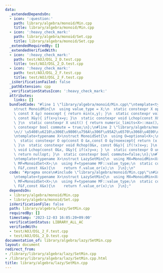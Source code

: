 ```yaml
---
data:
  _extendedDependsOn:
  - icon: ':question:'
    path: library/algebra/monoid/Min.cpp
    title: library/algebra/monoid/Min.cpp
  - icon: ':heavy_check_mark:'
    path: library/algebra/monoid/Set.cpp
    title: library/algebra/monoid/Set.cpp
  _extendedRequiredBy: []
  _extendedVerifiedWith:
  - icon: ':heavy_check_mark:'
    path: test/AOJ/DSL_2_D.test.cpp
    title: test/AOJ/DSL_2_D.test.cpp
  - icon: ':heavy_check_mark:'
    path: test/AOJ/DSL_2_F.test.cpp
    title: test/AOJ/DSL_2_F.test.cpp
  _isVerificationFailed: false
  _pathExtension: cpp
  _verificationStatusIcon: ':heavy_check_mark:'
  attributes:
    links: []
  bundledCode: "#line 1 \"library/algebra/monoid/Min.cpp\"\ntemplate<typename X>\n\
    struct MonoidMin{\n  using value_type = X;\n  static constexpr X op(const X &x,\
    \ const X &y) noexcept { return min(x,y); }\n  static constexpr void Rchop(X&x,\
    \ const X&y){ if(x>y)x=y; }\n  static constexpr void Lchop(const X&x, X&y){ if(y>x)y=x;\
    \ }\n  static constexpr X unit() { return numeric_limits<X>::max()/2; }\n  static\
    \ constexpr bool commute = true;\n};\n#line 2 \"library/algebra/monoid/Set.cpp\"\
    \n// \u5408\u6210\u306E\u9806\u756A\u306F\u95A2\u6570\u3068\u4E00\u7DD2\u3060\u3088\
    \ntemplate<typename X>\nstruct MonoidSet{\n  using O=optional<X>;\n  using value_type=O;\n\
    \  static constexpr O op(const O &x,const O &y)noexcept{ return (x.has_value()?x:y);\
    \ }\n  static constexpr void Rchop(O&x, const O&y){ if(!x)x=y; }\n  static constexpr\
    \ void Lchop(const O&x, O&y){ if(x)y=x; } \n  static constexpr O unit()noexcept{\
    \ return nullopt; }\n  static constexpr bool commute=false;\n};\n#line 4 \"library/algebra/lazy/SetMin.cpp\"\
    \ntemplate<typename X>\nstruct LazySetMin{\n  using MX=MonoidMin<X>;\n  using\
    \ MF=MonoidSet<X>;\n  using F=typename MF::value_type;\n  static constexpr X mapping(const\
    \ F&f,const X&x){\n    return f.value_or(x);\n  }\n};\n"
  code: "#pragma once\n#include \"library/algebra/monoid/Min.cpp\"\n#include \"library/algebra/monoid/Set.cpp\"\
    \ntemplate<typename X>\nstruct LazySetMin{\n  using MX=MonoidMin<X>;\n  using\
    \ MF=MonoidSet<X>;\n  using F=typename MF::value_type;\n  static constexpr X mapping(const\
    \ F&f,const X&x){\n    return f.value_or(x);\n  }\n};"
  dependsOn:
  - library/algebra/monoid/Min.cpp
  - library/algebra/monoid/Set.cpp
  isVerificationFile: false
  path: library/algebra/lazy/SetMin.cpp
  requiredBy: []
  timestamp: '2023-12-03 16:05:20+09:00'
  verificationStatus: LIBRARY_ALL_AC
  verifiedWith:
  - test/AOJ/DSL_2_F.test.cpp
  - test/AOJ/DSL_2_D.test.cpp
documentation_of: library/algebra/lazy/SetMin.cpp
layout: document
redirect_from:
- /library/library/algebra/lazy/SetMin.cpp
- /library/library/algebra/lazy/SetMin.cpp.html
title: library/algebra/lazy/SetMin.cpp
---
```

